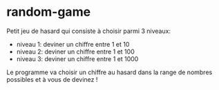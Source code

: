 # random-game

Petit jeu de hasard qui consiste à choisir parmi 3 niveaux:
  - niveau 1: deviner un chiffre entre 1 et 10
  - niveau 2: deviner un chiffre entre 1 et 100
  - niveau 3: deviner un chiffre entre 1 et 1000

Le programme va choisir un chiffre au hasard dans la range de nombres possibles et à vous de devinez !
